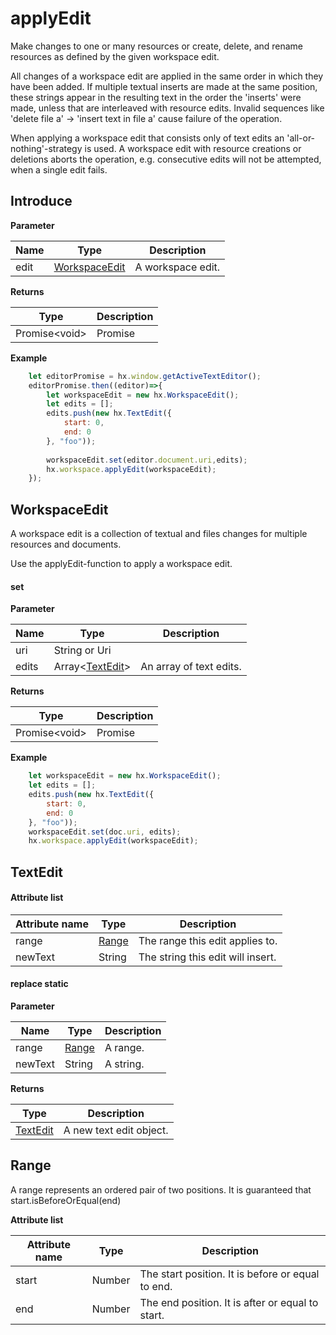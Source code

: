 # applyEdit

Make changes to one or many resources or create, delete, and rename resources as defined by the given workspace edit.

All changes of a workspace edit are applied in the same order in which they have been added. If multiple textual inserts are made at the same position, these strings appear in the resulting text in the order the 'inserts' were made, unless that are interleaved with resource edits. Invalid sequences like 'delete file a' -> 'insert text in file a' cause failure of the operation.

When applying a workspace edit that consists only of text edits an 'all-or-nothing'-strategy is used. A workspace edit with resource creations or deletions aborts the operation, e.g. consecutive edits will not be attempted, when a single edit fails.

## Introduce

**Parameter**

|Name	|Type									|Description			|
|--			|--											|--				|
|edit		|[WorkspaceEdit](#WorkspaceEdit)	|A workspace edit.	|

**Returns**

|Type	|Description	|
|--			|--		|
|Promise&lt;void&gt;	|Promise	|

**Example**
``` javascript
    let editorPromise = hx.window.getActiveTextEditor();
    editorPromise.then((editor)=>{
        let workspaceEdit = new hx.WorkspaceEdit();
        let edits = [];
        edits.push(new hx.TextEdit({
            start: 0,
            end: 0
        }, "foo"));
        
        workspaceEdit.set(editor.document.uri,edits);
        hx.workspace.applyEdit(workspaceEdit);
    });
```


## WorkspaceEdit

A workspace edit is a collection of textual and files changes for multiple resources and documents.

Use the applyEdit-function to apply a workspace edit.

#### set

**Parameter**

|Name	|Type							|Description			|
|--			|--									|--				|
|uri		|String or Uri						|		|
|edits		|Array&lt;[TextEdit](#TextEdit)&gt;	|An array of text edits.	|

**Returns**

|Type	|Description	|
|--			|--		|
|Promise&lt;void&gt;	|Promise	|

**Example**
``` javascript
    let workspaceEdit = new hx.WorkspaceEdit();
    let edits = [];
    edits.push(new hx.TextEdit({
        start: 0,
        end: 0
    }, "foo"));
    workspaceEdit.set(doc.uri, edits);
    hx.workspace.applyEdit(workspaceEdit);
```

## TextEdit

#### Attribute list

|Attribute name	|Type			|Description			|
|--		|--					|--				|
|range	|[Range](#Range)	|The range this edit applies to.	|
|newText|String				|The string this edit will insert.|

#### replace **static**

**Parameter**

|Name	|Type			|Description			|
|--			|--					|--				|
|range		|[Range](#Range)	|A range.	|
|newText	|String				|A string.	|

**Returns**

|Type	|Description	|
|--			|--		|
|[TextEdit](#TextEdit)|	A new text edit object.|

## Range

A range represents an ordered pair of two positions. It is guaranteed that start.isBeforeOrEqual(end)

**Attribute list**

|Attribute name	|Type	|Description		|
|--		|--			|--			|
|start	|Number		|The start position. It is before or equal to end.	|
|end	|Number		|The end position. It is after or equal to start.	|
